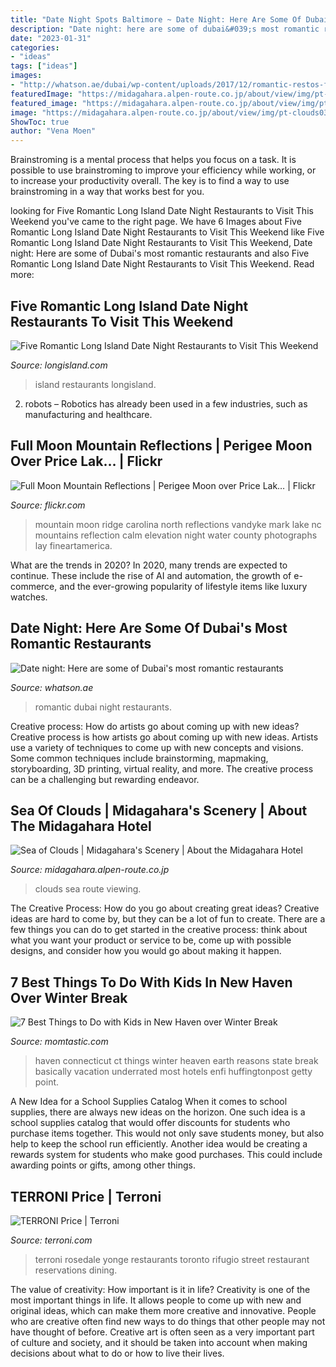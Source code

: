 ```yaml
---
title: "Date Night Spots Baltimore ~ Date Night: Here Are Some Of Dubai&#039;s Most Romantic Restaurants"
description: "Date night: here are some of dubai&#039;s most romantic restaurants"
date: "2023-01-31"
categories:
- "ideas"
tags: ["ideas"]
images:
- "http://whatson.ae/dubai/wp-content/uploads/2017/12/romantic-restos-facebook.jpg"
featuredImage: "https://midagahara.alpen-route.co.jp/about/view/img/pt-clouds03.jpg?date=180227"
featured_image: "https://midagahara.alpen-route.co.jp/about/view/img/pt-clouds03.jpg?date=180227"
image: "https://midagahara.alpen-route.co.jp/about/view/img/pt-clouds03.jpg?date=180227"
ShowToc: true
author: "Vena Moen"
---
```



Brainstroming is a mental process that helps you focus on a task. It is possible to use brainstroming to improve your efficiency while working, or to increase your productivity overall. The key is to find a way to use brainstroming in a way that works best for you.

	

		
looking for Five Romantic Long Island Date Night Restaurants to Visit This Weekend you've came to the right page. We have 6 Images about Five Romantic Long Island Date Night Restaurants to Visit This Weekend like Five Romantic Long Island Date Night Restaurants to Visit This Weekend, Date night: Here are some of Dubai&#039;s most romantic restaurants and also Five Romantic Long Island Date Night Restaurants to Visit This Weekend. Read more:
		
    
## Five Romantic Long Island Date Night Restaurants To Visit This Weekend

<img loading=lazy src="https://www.longisland.com/site_media/images/article/subarticle_image/photo_feb_07_5_43_35_pm.JPG" onerror="this.onerror=null;this.src='https://tse1.mm.bing.net/th?id=OIP.jUVcfGycsmdzgtsKr7DxegHaLH&amp;pid=15.1';" alt="Five Romantic Long Island Date Night Restaurants to Visit This Weekend">

_Source: longisland.com_

>island restaurants longisland. 

	

2. robots – Robotics has already been used in a few industries, such as manufacturing and healthcare.

    
## Full Moon Mountain Reflections | Perigee Moon Over Price Lak… | Flickr

<img loading=lazy src="https://c2.staticflickr.com/6/5328/9367330678_ccb37bbe3b_b.jpg" onerror="this.onerror=null;this.src='https://tse2.mm.bing.net/th?id=OIP.bWjAiekXKc1avI4_Z3_xUQHaE9&amp;pid=15.1';" alt="Full Moon Mountain Reflections | Perigee Moon over Price Lak… | Flickr">

_Source: flickr.com_

>mountain moon ridge carolina north reflections vandyke mark lake nc mountains reflection calm elevation night water county photographs lay fineartamerica. 

	

What are the trends in 2020?
In 2020, many trends are expected to continue. These include the rise of AI and automation, the growth of e-commerce, and the ever-growing popularity of lifestyle items like luxury watches.

    
## Date Night: Here Are Some Of Dubai&#039;s Most Romantic Restaurants

<img loading=lazy src="http://whatson.ae/dubai/wp-content/uploads/2017/12/romantic-restos-facebook.jpg" onerror="this.onerror=null;this.src='https://tse3.mm.bing.net/th?id=OIP.v2v35aScG3_ivrVhx7iNGAHaD3&amp;pid=15.1';" alt="Date night: Here are some of Dubai&#039;s most romantic restaurants">

_Source: whatson.ae_

>romantic dubai night restaurants. 

	

Creative process: How do artists go about coming up with new ideas?
Creative process is how artists go about coming up with new ideas. Artists use a variety of techniques to come up with new concepts and visions. Some common techniques include brainstorming, mapmaking, storyboarding, 3D printing, virtual reality, and more. The creative process can be a challenging but rewarding endeavor.

    
## Sea Of Clouds | Midagahara&#039;s Scenery | About The Midagahara Hotel

<img loading=lazy src="https://midagahara.alpen-route.co.jp/about/view/img/pt-clouds03.jpg?date=180227" onerror="this.onerror=null;this.src='https://tse2.mm.bing.net/th?id=OIP.1RvmCstk5_6q_sasA3hIXAHaEc&amp;pid=15.1';" alt="Sea of Clouds | Midagahara&#039;s Scenery | About the Midagahara Hotel">

_Source: midagahara.alpen-route.co.jp_

>clouds sea route viewing. 

	

The Creative Process: How do you go about creating great ideas?
Creative ideas are hard to come by, but they can be a lot of fun to create. There are a few things you can do to get started in the creative process: think about what you want your product or service to be, come up with possible designs, and consider how you would go about making it happen.

    
## 7 Best Things To Do With Kids In New Haven Over Winter Break

<img loading=lazy src="https://cdn1-www.momtastic.com/assets/uploads/2015/02/vacation-in-new-haven-ct.jpg" onerror="this.onerror=null;this.src='https://tse2.mm.bing.net/th?id=OIP.axXD5NR6up_7FLiYCbPZpwHaFj&amp;pid=15.1';" alt="7 Best Things to Do with Kids in New Haven over Winter Break">

_Source: momtastic.com_

>haven connecticut ct things winter heaven earth reasons state break basically vacation underrated most hotels enfi huffingtonpost getty point. 

	

A New Idea for a School Supplies Catalog
When it comes to school supplies, there are always new ideas on the horizon. One such idea is a school supplies catalog that would offer discounts for students who purchase items together. This would not only save students money, but also help to keep the school run efficiently. Another idea would be creating a rewards system for students who make good purchases. This could include awarding points or gifts, among other things.

    
## TERRONI Price | Terroni

<img loading=lazy src="https://www.terroni.com/wp-content/uploads/PriceYonge_Space_0387a.jpg" onerror="this.onerror=null;this.src='https://tse3.mm.bing.net/th?id=OIP.dJykTwk4XfkJFlLZMzUCywHaE8&amp;pid=15.1';" alt="TERRONI Price | Terroni">

_Source: terroni.com_

>terroni rosedale yonge restaurants toronto rifugio street restaurant reservations dining. 

	

The value of creativity: How important is it in life?
Creativity is one of the most important things in life. It allows people to come up with new and original ideas, which can make them more creative and innovative. People who are creative often find new ways to do things that other people may not have thought of before. Creative art is often seen as a very important part of culture and society, and it should be taken into account when making decisions about what to do or how to live their lives.

